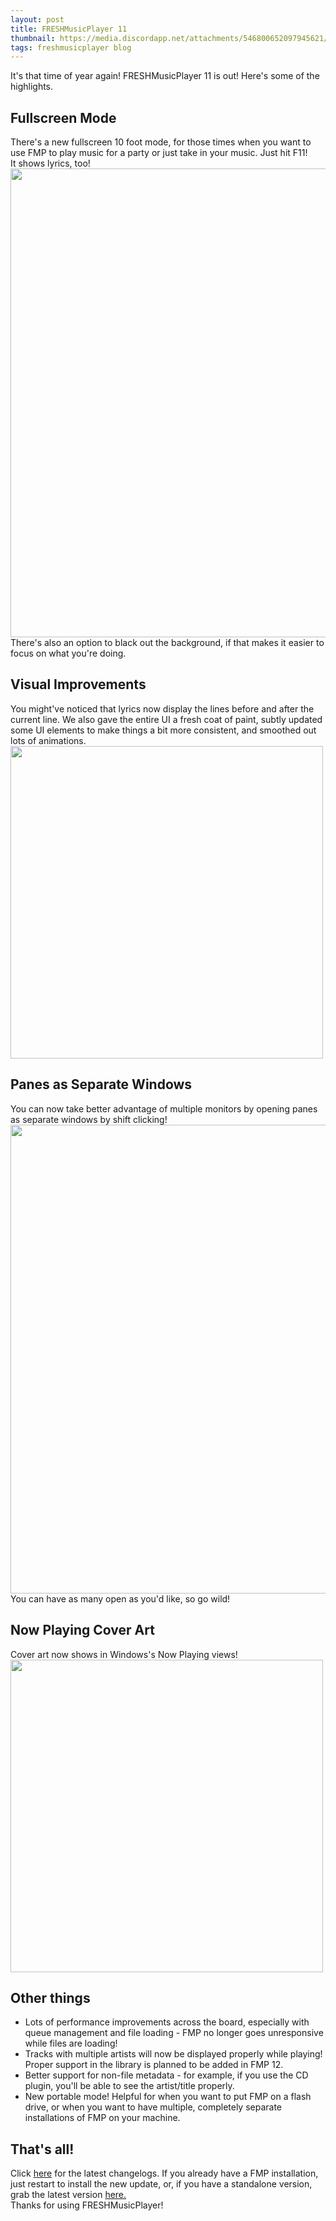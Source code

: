 ```yaml
---
layout: post
title: FRESHMusicPlayer 11
thumbnail: https://media.discordapp.net/attachments/546800652097945621/923371413241483284/unknown.png?width=1051&height=657
tags: freshmusicplayer blog
---
```


It's that time of year again! FRESHMusicPlayer 11 is out! Here's some of the highlights.

## Fullscreen Mode
There's a new fullscreen 10 foot mode, for those times when you want to use FMP to play music for a party or just take in your music. Just hit F11!  
It shows lyrics, too!  
<img src="https://media.discordapp.net/attachments/546800652097945621/923371413241483284/unknown.png?width=1051&height=657" width="750px"/>  
There's also an option to black out the background, if that makes it easier to focus on what you're doing.  
## Visual Improvements
You might've noticed that lyrics now display the lines before and after the current line. We also gave the entire UI a fresh coat of paint, subtly updated
some UI elements to make things a bit more consistent, and smoothed out lots of animations.  
<img src="https://media.discordapp.net/attachments/546800652097945621/923372792718716938/unknown.png" width="500px"/>

## Panes as Separate Windows
You can now take better advantage of multiple monitors by opening panes as separate windows by shift clicking!  
<img src="https://media.discordapp.net/attachments/546800652097945621/923373619160186890/unknown.png?width=1128&height=657" width="750px"/>  
You can have as many open as you'd like, so go wild!

## Now Playing Cover Art
Cover art now shows in Windows's Now Playing views!     
<img src="https://media.discordapp.net/attachments/546800652097945621/923376660001202226/unknown.png" width="500px"/>

## Other things
- Lots of performance improvements across the board, especially with queue management and file loading - FMP no longer goes unresponsive while files are loading!
- Tracks with multiple artists will now be displayed properly while playing! Proper support in the library is planned to be added in FMP 12.
- Better support for non-file metadata - for example, if you use the CD plugin, you'll be able to see the artist/title properly.
- New portable mode! Helpful for when you want to put FMP on a flash drive, or when you want to have multiple, completely separate installations of FMP on your machine.

## That's all!
Click [here](https://github.com/royce551/freshmusicplayer/releases/latest) for the latest changelogs. If you already have a FMP installation, just restart to install the new update, or, if you have a standalone version, grab the latest version [here.](https://royce551.github.io/FRESHMusicPlayer/downloads.html)  
Thanks for using FRESHMusicPlayer!